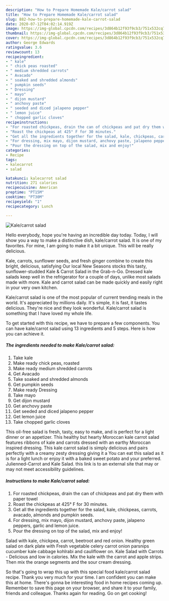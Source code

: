 ```yaml
---
description: "How to Prepare Homemade Kale/carrot salad"
title: "How to Prepare Homemade Kale/carrot salad"
slug: 882-how-to-prepare-homemade-kale-carrot-salad
date: 2020-07-12T04:02:14.919Z
image: https://img-global.cpcdn.com/recipes/3d864b12f93f9cb3/751x532cq70/kalecarrot-salad-recipe-main-photo.jpg
thumbnail: https://img-global.cpcdn.com/recipes/3d864b12f93f9cb3/751x532cq70/kalecarrot-salad-recipe-main-photo.jpg
cover: https://img-global.cpcdn.com/recipes/3d864b12f93f9cb3/751x532cq70/kalecarrot-salad-recipe-main-photo.jpg
author: George Edwards
ratingvalue: 3.6
reviewcount: 13
recipeingredient:
- " kale"
- " chick peas roasted"
- " medium shredded carrots"
- " Avacado"
- " soaked and shredded almonds"
- " pumpkin seeds"
- " Dressing"
- " mayo"
- " dijon mustard"
- " anchovy paste"
- " seeded and diced jalapeno pepper"
- " lemon juice"
- " chopped garlic cloves"
recipeinstructions:
- "For roasted chickpeas, drain the can of chickpeas and pat dry them with paper towel"
- "Roast the chickpeas at 425° F for 30 minutes."
- "Get all the ingredients together for the salad, kale, chickpeas, carrots, avacado, almonds and pumpkin seeds."
- "For dressing, mix mayo, dijon mustard, anchovy paste, jalapeno peppers, garlic and lemon juice."
- "Pour the dressing on top of the salad, mix and enjoy!"
categories:
- Recipe
tags:
- kalecarrot
- salad

katakunci: kalecarrot salad 
nutrition: 271 calories
recipecuisine: American
preptime: "PT15M"
cooktime: "PT30M"
recipeyield: "1"
recipecategory: Lunch

---
```



![Kale/carrot salad](https://img-global.cpcdn.com/recipes/3d864b12f93f9cb3/751x532cq70/kalecarrot-salad-recipe-main-photo.jpg)

Hello everybody, hope you're having an incredible day today. Today, I will show you a way to make a distinctive dish, kale/carrot salad. It is one of my favorites. For mine, I am going to make it a bit unique. This will be really delicious.

Kale, carrots, sunflower seeds, and fresh ginger combine to create this bright, delicious, satisfying Our local New Seasons stocks this tasty, sunflower-studded Kale &amp; Carrot Salad in the Grab-n-Go. Dressed kale salads keep well in the refrigerator for a couple of days, unlike most salads made with more. Kale and carrot salad can be made quickly and easily right in your very own kitchen.

Kale/carrot salad is one of the most popular of current trending meals in the world. It's appreciated by millions daily. It's simple, it is fast, it tastes delicious. They're nice and they look wonderful. Kale/carrot salad is something that I have loved my whole life.


To get started with this recipe, we have to prepare a few components. You can have kale/carrot salad using 13 ingredients and 5 steps. Here is how you can achieve it.

<!--inarticleads1-->

##### The ingredients needed to make Kale/carrot salad:

1. Take  kale
1. Make ready  chick peas, roasted
1. Make ready  medium shredded carrots
1. Get  Avacado
1. Take  soaked and shredded almonds
1. Get  pumpkin seeds
1. Make ready  Dressing
1. Take  mayo
1. Get  dijon mustard
1. Get  anchovy paste
1. Get  seeded and diced jalapeno pepper
1. Get  lemon juice
1. Take  chopped garlic cloves


This oil-free salad is fresh, tasty, easy to make, and is perfect for a light dinner or an appetizer. This healthy but hearty Moroccan kale carrot salad features ribbons of kale and carrots dressed with an earthy Moroccan inspired dressing. This kale carrot salad is simply delicious and pairs perfectly with a creamy zesty dressing giving it a You can eat this salad as it is for a light lunch or enjoy it with a baked sweet potato and your preferred. Julienned-Carrot and Kale Salad. this link is to an external site that may or may not meet accessibility guidelines. 

<!--inarticleads2-->

##### Instructions to make Kale/carrot salad:

1. For roasted chickpeas, drain the can of chickpeas and pat dry them with paper towel
1. Roast the chickpeas at 425° F for 30 minutes.
1. Get all the ingredients together for the salad, kale, chickpeas, carrots, avacado, almonds and pumpkin seeds.
1. For dressing, mix mayo, dijon mustard, anchovy paste, jalapeno peppers, garlic and lemon juice.
1. Pour the dressing on top of the salad, mix and enjoy!


Salad with kale, chickpea, carrot, beetroot and red onion. Healthy green salad on dark plate with Fresh vegetable celery carrot onion parsnips cucumber kale cabbage kohlrabi and cauliflower on. Kale Salad with Carrots - Delicious and low in calories. Mix the kale with the carrot and apple strips. Then mix the orange segments and the sour cream dressing. 

So that's going to wrap this up with this special food kale/carrot salad recipe. Thank you very much for your time. I am confident you can make this at home. There's gonna be interesting food in home recipes coming up. Remember to save this page on your browser, and share it to your family, friends and colleague. Thanks again for reading. Go on get cooking!
